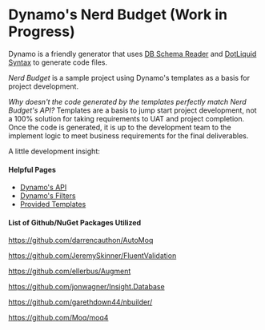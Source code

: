# Dynamo's Nerd Budget (Work in Progress)

Dynamo is a friendly generator that uses [DB Schema Reader](http://dbschemareader.codeplex.com/)
and [DotLiquid Syntax](https://github.com/formosatek/dotliquid) to generate code files.

*Nerd Budget* is a sample project using Dynamo's templates as a basis for project development.

*Why doesn't the code generated by the templates perfectly match _Nerd Budget's_ API?*
Templates are a basis to jump start project development, not a 100% solution for taking
requirements to UAT and project completion. Once the code is generated, it is up to the
development team to the implement logic to meet business requirements for the final
deliverables.

A little development insight:

#### Helpful Pages

- [Dynamo's API](https://github.com/ellerbus/Dynamo/wiki/Dynamo-API)
- [Dynamo's Filters](https://github.com/ellerbus/Dynamo/wiki/Dynamo-Filters)
- [Provided Templates](https://github.com/ellerbus/Dynamo/tree/master/Templates)

#### List of Github/NuGet Packages Utilized

https://github.com/darrencauthon/AutoMoq

https://github.com/JeremySkinner/FluentValidation

https://github.com/ellerbus/Augment

https://github.com/jonwagner/Insight.Database

https://github.com/garethdown44/nbuilder/

https://github.com/Moq/moq4

